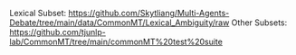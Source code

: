 Lexical Subset: https://github.com/Skytliang/Multi-Agents-Debate/tree/main/data/CommonMT/Lexical_Ambiguity/raw
Other Subsets: https://github.com/tjunlp-lab/CommonMT/tree/main/commonMT%20test%20suite
